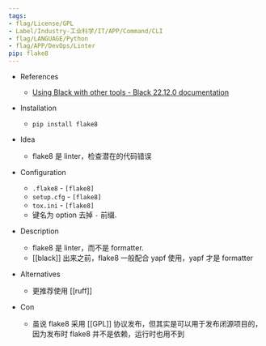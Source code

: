 ```yaml
---
tags:
- flag/License/GPL
- Label/Industry-工业科学/IT/APP/Command/CLI
- flag/LANGUAGE/Python
- flag/APP/DevOps/Linter
pip: flake8
---
```


- References
    - [Using Black with other tools - Black 22.12.0 documentation](https://black.readthedocs.io/en/stable/guides/using_black_with_other_tools.html)

- Installation
    * `pip install flake8`

- Idea
    - flake8 是 linter，检查潜在的代码错误

- Configuration
    * `.flake8` - `[flake8]`
    * `setup.cfg` - `[flake8]`
    * `tox.ini` - `[flake8]`
    - 键名为 option 去掉 `-` 前缀.

- Description
    * flake8 是 linter，而不是 formatter.
    * [[black]] 出来之前，flake8 一般配合 yapf 使用，yapf 才是 formatter

- Alternatives
    - 更推荐使用 [[ruff]]

- Con
    - 虽说 flake8 采用 [[GPL]] 协议发布，但其实是可以用于发布闭源项目的，因为发布时 flake8 并不是依赖，运行时也用不到
